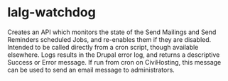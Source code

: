 # lalg-watchdog
Creates an API which monitors the state of the Send Mailings and Send Reminders scheduled Jobs, and re-enables them if they are disabled.  
Intended to be called directly from a cron script, though available elsewhere.
Logs results in the Drupal error log, and returns a descriptive Success or Error message.  If run from cron on CiviHosting, this message 
can be used to send an email message to administrators.
